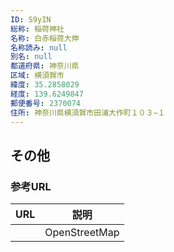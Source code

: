 ```yaml
---
ID: S9yIN
総称: 稲荷神社
名称: 白赤稲荷大伸
名称読み: null
別名: null
都道府県: 神奈川県
区域: 横須賀市
緯度: 35.2858029
経度: 139.6249847
郵便番号: 2370074
住所: 神奈川県横須賀市田浦大作町１０３−１
---
```


## その他

### 参考URL

| URL | 説明          |
| --- | ------------- |
|     | OpenStreetMap |
